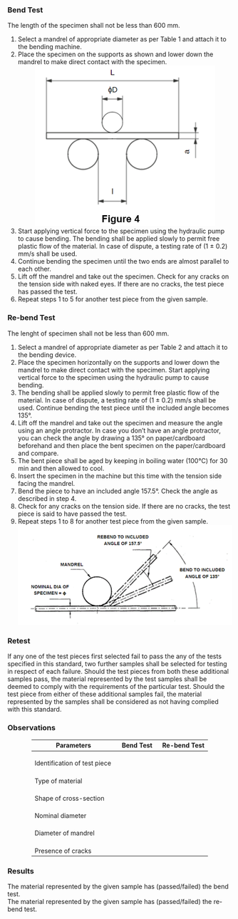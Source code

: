 <h3>Bend Test</h3>

The length of the specimen shall not be less than 600 mm.
<ol>
<li>Select a mandrel of appropriate diameter as per Table 1 and attach it to the bending machine. </li>
<li>Place the specimen on the supports as shown and lower down the mandrel to make direct contact with the specimen. 
<div align="center"><img src="images/img4.png"></div>
</li>
<li>Start applying vertical force to the specimen using the hydraulic pump to cause bending. The bending shall be applied slowly to permit free plastic flow of the material. In case of dispute, a testing rate of (1 ± 0.2) mm/s shall be used. </li>
<li>Continue bending the specimen until the two ends are almost parallel to each other. </li>
<li>Lift off the mandrel and take out the specimen. Check for any cracks on the tension side with naked eyes. If there are no cracks, the test piece has passed the test.
</li>
<li>Repeat steps 1 to 5 for another test piece from the given sample.</li>
</ol>

<h3>Re-bend Test</h3>

The lenght of specimen shall not be less than 600 mm.

<ol>
<li>Select a mandrel of appropriate diameter as per Table 2 and attach it to the bending device. </li>
<li>Place the specimen horizontally on the supports and lower down the mandrel to make direct contact with the specimen. Start applying vertical force to the specimen using the hydraulic pump to cause bending. </li>
<li>The bending shall be applied slowly to permit free plastic flow of the material. In case of dispute, a testing rate of (1 ± 0.2) mm/s shall be used. Continue bending the test piece until the included angle becomes 135°.  
</li>
<li>Lift off the mandrel and take out the specimen and measure the angle using an angle protractor. In case you don’t have an angle protractor, you can check the angle by drawing a 135° on paper/cardboard beforehand and then place the bent specimen on the paper/cardboard and compare.</li>
<li>The bent piece shall be aged by keeping in boiling water (100°C) for 30 min and then allowed to cool.</li>
<li>Insert the specimen in the machine but this time with the tension side facing the mandrel.</li>
<li>Bend the piece to have an included angle 157.5°. Check the angle as described in step 4. </li>
<li>Check for any cracks on the tension side. If there are no cracks, the test piece is said to have passed the test.</li>
<li>Repeat steps 1 to 8 for another test piece from the given sample. 
<div align="center"><img src="images/img5.png"></div>
</li>
</ol>

<h3>Retest</h3>
If any one of the test pieces first selected fail to pass the any of the tests specified in this standard, two further samples shall be selected for testing in respect of each failure. Should the test pieces from both these additional samples pass, the material represented by the test samples shall be deemed to comply with the requirements of the particular test. Should the test piece from either of these additional samples fail, the material represented by the samples shall be considered as not having complied with this standard.


<h3>Observations</h3>
<div align="center">
<table style="undefined;table-layout: fixed; width: 396px">
<colgroup>
<col style="width: 188.333333px">
<col style="width: 97.333333px">
<col style="width: 110.333333px">
</colgroup>
<thead>
  <tr>
    <th>Parameters </th>
    <th>Bend Test   </th>
    <th>Re-bend Test   </th>
  </tr>
</thead>
<tbody>
  <tr>
    <td>   <br>Identification of test piece   </td>
    <td></td>
    <td></td>
  </tr>
  <tr>
    <td>&nbsp;&nbsp;&nbsp;<br>Type of material&nbsp;&nbsp;&nbsp;</td>
    <td></td>
    <td></td>
  </tr>
  <tr>
    <td>   <br>Shape of cross-section   </td>
    <td></td>
    <td></td>
  </tr>
  <tr>
    <td>&nbsp;&nbsp;&nbsp;<br>Nominal diameter&nbsp;&nbsp;&nbsp;</td>
    <td></td>
    <td></td>
  </tr>
  <tr>
    <td>   <br>Diameter of mandrel   </td>
    <td></td>
    <td></td>
  </tr>
  <tr>
    <td>   <br>Presence of cracks   </td>
    <td></td>
    <td></td>
  </tr>
</tbody>
</table>
</div>


<h3>Results</h3>
The material represented by the given sample has (passed/failed) the bend test.<br>
The material represented by the given sample has (passed/failed) the re-bend test.
